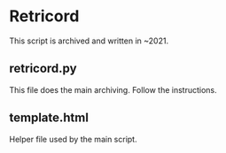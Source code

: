 # Retricord

This script is archived and written in ~2021.

## retricord.py

This file does the main archiving. Follow the instructions.

## template.html

Helper file used by the main script.


